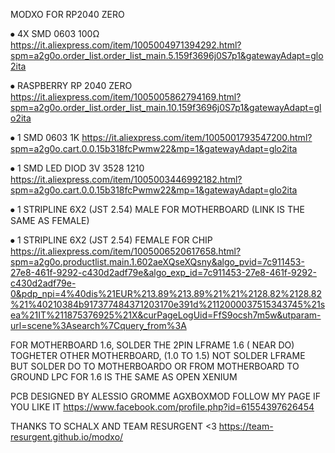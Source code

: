 MODXO FOR RP2040 ZERO

⦁	4X SMD 0603 100Ω 
 https://it.aliexpress.com/item/1005004971394292.html?spm=a2g0o.order_list.order_list_main.5.159f3696j0S7p1&gatewayAdapt=glo2ita


⦁	RASPBERRY RP 2040 ZERO 
https://it.aliexpress.com/item/1005005862794169.html?spm=a2g0o.order_list.order_list_main.10.159f3696j0S7p1&gatewayAdapt=glo2ita

⦁	1 SMD 0603 1K 
https://it.aliexpress.com/item/1005001793547200.html?spm=a2g0o.cart.0.0.15b318fcPwmw22&mp=1&gatewayAdapt=glo2ita

⦁	1 SMD LED DIOD 3V 3528 1210
https://it.aliexpress.com/item/1005003446992182.html?spm=a2g0o.cart.0.0.15b318fcPwmw22&mp=1&gatewayAdapt=glo2ita

⦁	1 STRIPLINE 6X2 (JST 2.54) MALE FOR MOTHERBOARD (LINK IS THE SAME AS FEMALE)

⦁	1 STRIPLINE 6X2 (JST 2.54) FEMALE FOR CHIP
https://it.aliexpress.com/item/1005006520617658.html?spm=a2g0o.productlist.main.1.602aeXQseXQsny&algo_pvid=7c911453-27e8-461f-9292-c430d2adf79e&algo_exp_id=7c911453-27e8-461f-9292-c430d2adf79e-0&pdp_npi=4%40dis%21EUR%213.89%213.89%21%21%2128.82%2128.82%21%40210384b917377484371203170e391d%2112000037515343745%21sea%21IT%211875376925%21X&curPageLogUid=FfS9ocsh7m5w&utparam-url=scene%3Asearch%7Cquery_from%3A

FOR MOTHERBOARD 1.6, SOLDER THE 2PIN LFRAME 1.6 ( NEAR DO) TOGHETER OTHER MOTHERBOARD, (1.0 TO 1.5) NOT SOLDER LFRAME BUT SOLDER DO TO MOTHERBOARDO OR FROM MOTHERBOARD TO GROUND
LPC FOR 1.6 IS THE SAME AS OPEN XENIUM

PCB DESIGNED BY ALESSIO GROMME AGXBOXMOD
FOLLOW MY PAGE IF YOU LIKE IT
https://www.facebook.com/profile.php?id=61554397626454


THANKS TO SCHALX AND TEAM RESURGENT <3 
https://team-resurgent.github.io/modxo/
